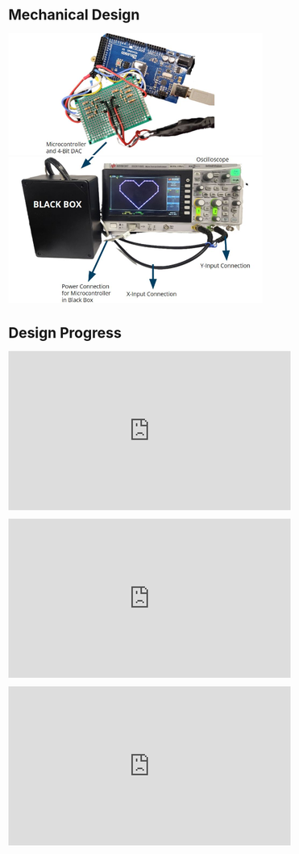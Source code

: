 # Mechanical Design
![Osci1](https://github.com/PaggieZ/EE-Emerge-2023-OscilloscopeFun/blob/main/pictures/Osci1.JPG?raw=true)
![Osci2](https://github.com/PaggieZ/EE-Emerge-2023-OscilloscopeFun/blob/main/pictures/Osci2.JPG?raw=true)

# Design Progress
<p align="center">
        <iframe src="https://www.youtube.com/embed/lSThi_XO16U"
                width="560"
                height="315"
                frameborder="0"
                allowfullscreen>
        </iframe>
</p>
<p align="center">
        <iframe src="https://www.youtube.com/embed/_JqtcbrxqYU"
                width="560"
                height="315"
                frameborder="0"
                allowfullscreen>
        </iframe>
</p>
<p align="center">
        <iframe src="https://youtu.be/l91ntSRP_pk"
                width="560"
                height="315"
                frameborder="0"
                allowfullscreen>
        </iframe>
</p>
 